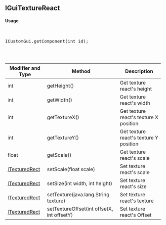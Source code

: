 ## IGuiTextureReact


#### Usage     
<br>

<pre>
ICustomGui.getComponent(int id);
</pre>

<br>
<br>

Modifier and Type | Method | Description
------- | ------------- | -------------------------------------------------------------
int |	getHeight() | Get texture react's height
int |	getWidth() | Get texture react's width 
int |	getTextureX() | Get texture react's texture X position
int |	getTextureY() | Get texture react's texture Y position
float |	getScale() | Get texture react's scale
[ITexturedRect](https://github.com/PewDizinho/CustomNPCPlus-Script-Documentation/blob/main/CustomGui/IGuiTextureReact.md) |	setScale(float scale) | Set texture react's scale
[ITexturedRect](https://github.com/PewDizinho/CustomNPCPlus-Script-Documentation/blob/main/CustomGui/IGuiTextureReact.md) |	setSize(int width, int height) | Set texture react's size
[ITexturedRect](https://github.com/PewDizinho/CustomNPCPlus-Script-Documentation/blob/main/CustomGui/IGuiTextureReact.md) |	setTexture(java.lang.String texture) | Set texture react's texture
[ITexturedRect](https://github.com/PewDizinho/CustomNPCPlus-Script-Documentation/blob/main/CustomGui/IGuiTextureReact.md) |	setTextureOffset(int offsetX, int offsetY) | Set texture react's Offset

